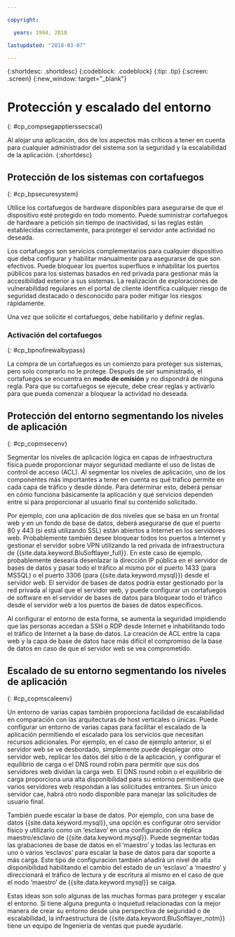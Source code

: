 ```yaml
---

copyright:

  years: 1994, 2018

lastupdated: "2018-03-07"

---
```


{:shortdesc: .shortdesc}
{:codeblock: .codeblock}
{:tip: .tip}
{:screen: .screen}
{:new_window: target="_blank"}

# Protección y escalado del entorno
{: #cp_compsegapptierssecscal}

Al alojar una aplicación, dos de los aspectos más críticos a tener en cuenta para cualquier administrador del sistema son la seguridad y la escalabilidad de la aplicación.
{:shortdesc}

## Protección de los sistemas con cortafuegos
{: #cp_bpsecuresystem}

Utilice los cortafuegos de hardware disponibles para asegurarse de que el dispositivo esté protegido en todo momento. Puede suministrar cortafuegos de hardware a petición sin tiempo de inactividad, si las reglas están establecidas correctamente, para proteger el servidor ante actividad no deseada.

Los cortafuegos son servicios complementarios para cualquier dispositivo que deba configurar y habilitar manualmente para asegurarse de que son efectivos. Puede bloquear los puertos superfluos e inhabilitar los puertos públicos para los sistemas basados en red privada para gestionar más la accesibilidad exterior a sus sistemas. La realización de exploraciones de vulnerabilidad regulares en el portal de cliente identifica cualquier riesgo de seguridad destacado o desconocido para poder mitigar los riesgos rápidamente.

Una vez que solicite el cortafuegos, debe habilitarlo y definir reglas.

### Activación del cortafuegos
{: #cp_bpnofirewalbypass}

La compra de un cortafuegos es un comienzo para proteger sus sistemas, pero solo comprarlo no le protege. Después de ser suministrado, el cortafuegos se encuentra en **modo de omisión** y no dispondrá de ninguna regla. Para que su cortafuegos se ejecute, debe crear reglas y activarlo para que pueda comenzar a bloquear la actividad no deseada.


## Protección del entorno segmentando los niveles de aplicación
{: #cp_copmsecenv}

Segmentar los niveles de aplicación lógica en capas de infraestructura física puede proporcionar mayor seguridad mediante el uso de listas de control de acceso (ACL). Al segmentar los niveles de aplicación, uno de los componentes más importantes a tener en cuenta es qué tráfico permite en cada capa de tráfico y desde dónde. Para determinar esto, deberá pensar en cómo funciona básicamente la aplicación y qué servicios dependen entre sí para proporcionar al usuario final su contenido solicitado.

Por ejemplo, con una aplicación de dos niveles que se basa en un frontal web y en un fondo de base de datos, deberá asegurarse de que el puerto 80 y 443 (si está utilizando SSL) están abiertos a Internet en los servidores web. Probablemente también desee bloquear todos los puertos a Internet y gestionar el servidor sobre VPN utilizando la red privada de infraestructura de {{site.data.keyword.BluSoftlayer_full}}. En este caso de ejemplo, probablemente desearía desenlazar la dirección IP pública en el servidor de bases de datos y pasar todo el tráfico al mismo por el puerto 1433 (para MSSQL) o el puerto 3306 (para {{site.data.keyword.mysql}}) desde el servidor web.  El servidor de bases de datos podría estar gestionado por la red privada al igual que el servidor web, y puede configurar un cortafuegos de software en el servidor de bases de datos para bloquear todo el tráfico desde el servidor web a los puertos de bases de datos específicos.

Al configurar el entorno de esta forma, se aumenta la seguridad impidiendo que las personas accedan a SSH o RDP desde Internet e inhabilitando todo el tráfico de Internet a la base de datos.  La creación de ACL entre la capa web y la capa de base de datos hace más difícil el compromiso de la base de datos en caso de que el servidor web se vea comprometido.

## Escalado de su entorno segmentando los niveles de aplicación
{: #cp_copmscaleenv}

Un entorno de varias capas también proporciona facilidad de escalabilidad en comparación con las arquitecturas de host verticales o únicas. Puede configurar un entorno de varias capas para facilitar el escalado de la aplicación permitiendo el escalado para los servicios que necesitan recursos adicionales. Por ejemplo, en el caso de ejemplo anterior, si el servidor web se ve desbordado, simplemente puede desplegar otro servidor web, replicar los datos del sitio o de la aplicación, y configurar el equilibrio de carga o el DNS round robin para permitir que sus dos servidores web dividan la carga web. El DNS round robin o el equilibrio de carga proporciona una alta disponibilidad para su entorno permitiendo que varios servidores web respondan a las solicitudes entrantes.  Si un único servidor cae, habrá otro nodo disponible para manejar las solicitudes de usuario final.

También puede escalar la base de datos. Por ejemplo, con una base de datos {{site.data.keyword.mysql}}, una opción es configurar otro servidor físico y utilizarlo como un ‘esclavo’ en una configuración de réplica maestro/esclavo de {{site.data.keyword.mysql}}.  Puede segmentar todas las grabaciones de base de datos en el ‘maestro’ y todas las lecturas en uno o varios ‘esclavos’ para escalar la base de datos para dar soporte a más carga.  Este tipo de configuración también añadirá un nivel de alta disponibilidad habilitando el cambio del estado de un ‘esclavo’ a ‘maestro’ y direccionará el tráfico de lectura y de escritura al mismo en el caso de que el nodo ‘maestro’ de {{site.data.keyword.mysql}} se caiga.

Estas ideas son solo algunas de las muchas formas para proteger y escalar el entorno. Si tiene alguna pregunta o inquietud relacionadas con la mejor manera de crear su entorno desde una perspectiva de seguridad o de escalabilidad, la infraestructura de {{site.data.keyword.BluSoftlayer_notm}} tiene un equipo de Ingeniería de ventas que puede ayudarle.
